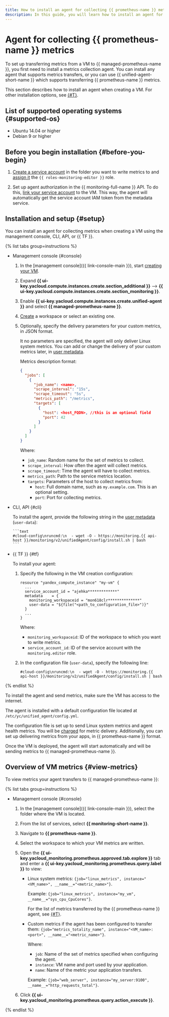 ```yaml
---
title: How to install an agent for collecting {{ prometheus-name }} metrics
description: In this guide, you will learn how to install an agent for collecting {{ prometheus-name }} metrics when creating a VM and how to view the collected metrics.
---
```


# Agent for collecting {{ prometheus-name }} metrics

To set up transferring metrics from a VM to {{ managed-prometheus-name }}, you first need to install a metrics collection agent. You can install any agent that supports metrics transfers, or you can use {{ unified-agent-short-name }} which supports transferring {{ prometheus-name }} metrics. 

This section describes how to install an agent when creating a VM. For other installation options, see [{#T}](../../../concepts/data-collection/unified-agent/installation.md).

## List of supported operating systems {#supported-os}

- Ubuntu 14.04 or higher
- Debian 9 or higher

## Before you begin installation {#before-you-begin}

1. [Create a service account](../../../../iam/operations/sa/create.md) in the folder you want to write metrics to and [assign it](../../../../iam/operations/sa/assign-role-for-sa.md) the `{{ roles-monitoring-editor }}` role.

1. Set up agent authorization in the {{ monitoring-full-name }} API. To do this, [link your service account](../../../../compute/operations/vm-connect/auth-inside-vm.md#link-sa-with-instance) to the VM. This way, the agent will automatically get the service account IAM token from the metadata service.

## Installation and setup {#setup}

You can install an agent for collecting metrics when creating a VM using the management console, CLI, API, or {{ TF }}.

{% list tabs group=instructions %}

- Management console {#console}
  
  1. In the [management console]({{ link-console-main }}), start [creating your VM](../../../../compute/operations/vm-create/create-linux-vm.md).
  1. Expand **{{ ui-key.yacloud.compute.instances.create.section_additional }}** ⟶ **{{ ui-key.yacloud.compute.instances.create.section_monitoring }}**.
  1. Enable **{{ ui-key.yacloud.compute.instances.create.unified-agent }}** and select **{{ managed-prometheus-name }}**.
  1. [Create](../index.md#access) a workspace or select an existing one.
  1. Optionally, specify the delivery parameters for your custom metrics, in JSON format.

      It no parameters are specified, the agent will only deliver Linux system metrics. You can add or change the delivery of your custom metrics later, in [user metadata](../../../../compute/concepts/vm-metadata.md#how-to-send-metadata).
    
      Metrics description format:

      ```json
      {
        "jobs": [
          {
            "job_name": <name>,
            "scrape_interval": "15s",
            "scrape_timeout": "5s",
            "metrics_path": "/metrics",
            "targets": [
              {
                "host": <host_FQDN>, //this is an optional field
                "port": 42
              }
            ]
          }
        ]
      }
      ```

      Where:
      - `job_name`: Random name for the set of metrics to collect.
      - `scrape_interval`: How often the agent will collect metrics.
      - `scrape_timeout`: Time the agent will have to collect metrics.
      - `metrics_path`: Path to the service metrics location.
      - `targets`: Parameters of the host to collect metrics from:
        - `host`: Full domain name, such as `my.example.com`. This is an optional setting.
        - `port`: Port for collecting metrics.

- CLI, API {#cli}
  
    To install the agent, provide the following string in the [user metadata](../../../../compute/concepts/vm-metadata.md#how-to-send-metadata) (`user-data`):

    
      ```text
      #cloud-config\nruncmd:\n  - wget -O - https://monitoring.{{ api-host }}/monitoring/v2/unifiedAgent/config/install.sh | bash
      ```



- {{ TF }} {#tf}

  To install your agent:
  
  1. Specify the following in the VM creation configuration:

      ```hcl
      resource "yandex_compute_instance" "my-vm" {
        ...
        service_account_id = "ajehka*************"
        metadata    = {
          monitoring_workspaceid = "mon618clr**************"
          user-data = "${file("<path_to_configuration_file>")}"
        }
        ...
      }

      ```

      Where:
      * `monitoring_workspaceid`: ID of the workspace to which you want to write metrics.
      * `service_account_id`: ID of the service account with the `monitoring.editor` role.

  1. In the configuration file (`user-data`), specify the following line:

      
      ```text
      #cloud-config\nruncmd:\n  - wget -O - https://monitoring.{{ api-host }}/monitoring/v2/unifiedAgent/config/install.sh | bash
      ```



{% endlist %}

To install the agent and send metrics, make sure the VM has access to the internet.

The agent is installed with a default configuration file located at `/etc/yc/unified_agent/config.yml`.

The configuration file is set up to send Linux system metrics and agent health metrics. You will be [charged](../../../pricing.md) for metric delivery. Additionally, you can set up delivering metrics from your apps, in {{ prometheus-name }} format.


Once the VM is deployed, the agent will start automatically and will be sending metrics to {{ managed-prometheus-name }}.


## Overview of VM metrics {#view-metrics}

To view metrics your agent transfers to {{ managed-prometheus-name }}:

{% list tabs group=instructions %}

- Management console {#console}

  1. In the [management console]({{ link-console-main }}), select the folder where the VM is located.
  1. From the list of services, select **{{ monitoring-short-name }}**.
  1. Navigate to **{{ prometheus-name }}**.
  1. Select the workspace to which your VM metrics are written.
  1. Open the **{{ ui-key.yacloud_monitoring.prometheus.approved.tab.explore }}** tab and enter a **{{ ui-key.yacloud_monitoring.prometheus.query.label }}** to view:
     
     * Linux system metrics: `{job="linux_metrics", instance="<VM_name>", __name__="<metric_name>"}`.

        Example: `{job="linux_metrics", instance="my_vm", __name__="sys_cpu_CpuCores"}`.

        For the list of metrics transferred by the {{ prometheus-name }} agent, see [{#T}](../../../metrics-ref/unifiedagent-ref.md).
     
     * Custom metrics if the agent has been configured to transfer them: `{job="metrics_totality_name", instance="<VM_name>:<port>", __name__="<metric_name>"}`.

        Where:
         * `job`: Name of the set of metrics specified when configuring the agent.
         * `instance`: VM name and port used by your application.
         * `name`: Name of the metric your application transfers.

         Example: `{job="web_server", instance="my_server:9100", __name__="http_requests_total"}`.
  1. Click **{{ ui-key.yacloud_monitoring.prometheus.query.action_execute }}**.

{% endlist %}